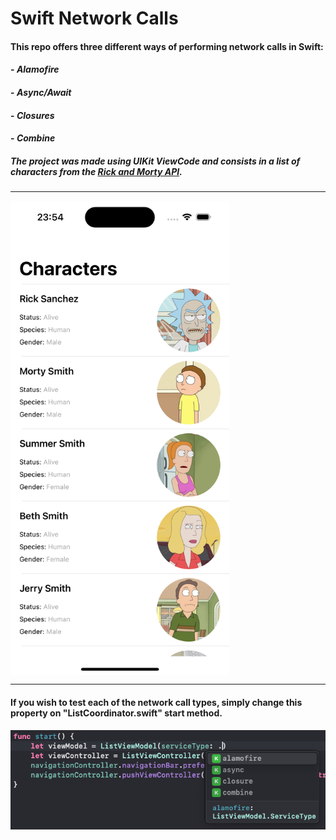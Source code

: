 # Swift Network Calls

#### This repo offers three different ways of performing network calls in Swift: 
#### - *Alamofire*
#### - *Async/Await*
#### - *Closures*
#### - *Combine*
##### The project was made using UIKit ViewCode and consists in a list of characters from the <a href="http://rickandmortyapi.com">Rick and Morty API</a>.

---

<div style="display: flex;" align="center">
  <img src="./README-images/screenshot.png" width="350" alt="Project screenshot">
</div>

---

#### If you wish to test each of the network call types, simply change this property on "ListCoordinator.swift" start method.

<div style="display: flex;" align="center">
  <img src="./README-images/serviceType.png" width="750" alt="Selecting service type">
</div>
